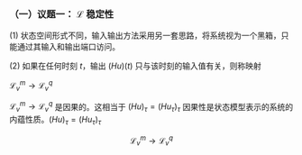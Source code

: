 ### （一）议题一： $\mathcal{L}$ 稳定性

  (1) 状态空间形式不同，输入输出方法采用另一套思路，将系统视为一个黑箱，只能通过其输入和输出端口访问。

  (2) 如果在任何时刻 $t$，输出 $(Hu)(t)$ 只与该时刻的输入值有关，则称映射
  
   $\mathcal{L}^m_v \to \mathcal{L}^q_v$

   $\mathcal{L}^m_v \to \mathcal{L}^q_v$
   是因果的。这相当于 $(Hu)_{\tau} = (Hu_{\tau})_{\tau}$ 因果性是状态模型表示的系统的内蕴性质。$(Hu)_\tau = (Hu_\tau)_\tau$

$$
\displaystyle
\mathcal{L}^m_v \to \mathcal{L}^q_v
$$